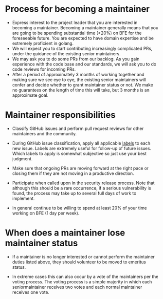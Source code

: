 # Process for becoming a maintainer

* Express interest to the project leader that you are interested in becoming a
  maintainer. Becoming a maintainer generally means that you are going to be spending substantial
  time (>20%) on BFE for the foreseeable future. You are expected to have domain expertise and be extremely
  proficient in golang. 
* We will expect you to start contributing increasingly complicated PRs, under the guidance
  of the existing senior maintainers.
* We may ask you to do some PRs from our backlog. As you gain experience with the code base and our standards, 
  we will ask you to do code reviews for incoming PRs.
* After a period of approximately 3 months of working together and making sure we see eye to eye,
  the existing senior maintainers will confer and decide whether to grant maintainer status or not.
  We make no guarantees on the length of time this will take, but 3 months is an approximate
  goal.


# Maintainer responsibilities

* Classify GitHub issues and perform pull request reviews for other maintainers and the community.

* During GitHub issue classification, apply all applicable [labels](https://github.com/baidu/bfe/labels)
  to each new issue. Labels are extremely useful for follow-up of future issues. Which labels to apply
  is somewhat subjective so just use your best judgment. 

* Make sure that ongoing PRs are moving forward at the right pace or closing them if they are not
  moving in a productive direction.

* Participate when called upon in the security release process. Note
  that although this should be a rare occurrence, if a serious vulnerability is found, the process
  may take up to several full days of work to implement.

* In general continue to be willing to spend at least 20% of your time working on BFE (1 day per week).


# When does a maintainer lose maintainer status

* If a maintainer is no longer interested or cannot perform the maintainer duties listed above, they
should volunteer to be moved to emeritus status. 

* In extreme cases this can also occur by a vote of the maintainers per the voting process. The voting 
process is a simple majority in which each seniormaintainer receives two votes and each normal maintainer 
receives one vote.
